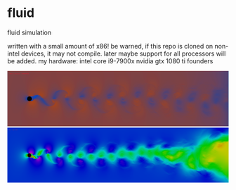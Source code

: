 # fluid
fluid simulation 

written with a small amount of x86! be warned, if this repo is cloned on non-intel devices, it may not compile. later maybe support for all processors will be added. 
my hardware: 
  intel core i9-7900x
  nvidia gtx 1080 ti founders 

![alt text](https://github.com/adambigg-s/fluid/blob/main/examples/sphere_karman_street.png)
![alt text](https://github.com/adambigg-s/fluid/blob/main/examples/cylinder_karman_street.png)
